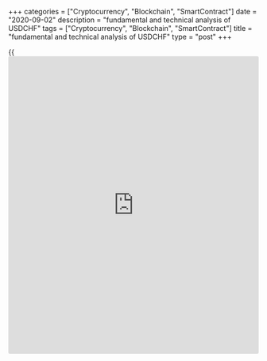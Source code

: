 +++
categories = ["Cryptocurrency", "Blockchain", "SmartContract"]
date = "2020-09-02"
description = "fundamental and technical analysis of USDCHF"
tags = ["Cryptocurrency", "Blockchain", "SmartContract"]
title = "fundamental and technical analysis of USDCHF"
type = "post"
+++

{{<iframe id="large-banner" src="https://www.bounty.group/#slide=16.0" width="100%" height="600" scrolling="no" style="border: 0px solid rgb(216, 221, 230); border-radius: 3px;">}}

September 2, 2020

September 2, 2020

Analysis of USDCHF and forecast for the Swiss franc’s priceMikhail Hypov

This article will examine in detail the Swiss franc’s state. I’ll
provide fundamental and technical analysis,make a forecast for USDCHF
for September, the end of the year and next year.

The article covers the following subjects:

## Fundamental analysis

The Swiss frank is a specific currency. In the first place, the reason
for that is the “safe haven” status that the Swiss franc owes to the
Swiss banking system’s impeccable reputation and reliability, and the
country’s economic and political stability.

![LiteForex: Forecast for Swiss franc: fundamental and technical
analysis of USDCHF][1]

The evolution of the Swiss National Bank (SNB)’s interest rate is shown
in the chart above. The refinance rate dropped below zero five years
ago, approximately. Switzerland remains the country with the lowest
refinance rate, even if the trend of lowering rates has become global.
The value of -0.75% was set already in 2015 and hasn’t changed ever
since. This decision allowed the government to top up the budget with
huge amounts of money, because of the Swiss banking system’s super-
profits. A Swiss bank account holder has to pay for opening an account
and maintaining it in Swiss francs. However, there’s a dark side to
every story. A more expensive franc affects export sectors that account
for 50% of the total industrial production. The low interest rate limits
the Central bank in term of its currency rate control
measures.![LiteForex: Forecast for Swiss franc: fundamental and
technical analysis of USDCHF][2]

In fact, the only thing the SNB can do is activate the printing press.
The chart above shows that the M2 money supply has been growing since
March 2020 amidst the pandemic-driven economic crisis. This dynamics is
due to a bigger demand for the Swiss franc among the non-residents
during these crisis times. However, every crisis has its end, and the
demand will fall. People will want to spend more, and they will sell
their francs. As it’s almost impossible to raise the rate, the SNB may
face an excess of francs. Though this is a mere hypothesis, the
[investor](https://www.fintechee.com/tutorial-for-forex-trading/investor-mode/)s who hold Swiss francs as their main currency need to consider
these risks.

Compared with other European countries, Switzerland feels better.

![LiteForex: Forecast for Swiss franc: fundamental and technical
analysis of USDCHF][3]

The Bloomberg analysts note that Switzerland’s Q2 GDP slump was only
8.2%, which is less than 18.5%  in Spain and 13.8% in
France.![LiteForex: Forecast for Swiss franc: fundamental and technical
analysis of USDCHF][4]

Checking the aggregate numbers, we see that Switzerland lost only 10.5%
GDP in total.

A shorter self-isolation period allowed the country to avoid more severe
economic consequences. The Swiss economy is less dependent on tourism,
its GDP share being only 1.8%. At the same time, the share of
pharmaceutical companies in Switzerland’s industry is comparable to the
car industry’s one in Germany. Obviously, the pharma sector will be
flourishing in the pandemic’s conditions.

![LiteForex: Forecast for Swiss franc: fundamental and technical
analysis of USDCHF][5]

Still, the Swiss economy has been in a deepest recession since 1970,
according to the report of Swiss State Secretariat for Economic Affairs.
Based on the current estimates, the final GDP slump will be about 6% in
2020. At the same time, Credit Suisse Group AG’s expectations that the
Swiss budget deficit will be less than 30 billion CHF are optimistic.
It’s the number that Head of the Department of Finance Ueli Maurer
mentioned earlier.

As a conclusion, I can say that the general market situation is quite
tense. Since the Swiss economy depends on the global one, it can endure
significant losses. However, the country was prepared for the crisis
better than others, and the recovery process may be faster than
expected. Switzerland’s gold reserve is the world’s seventh biggest,
while the total volume of gold/forex reserves is one trillion USD. In
the absence of debt load, Switzerland can stand up to the global
economic crisis.

## Technical analysis

In my previous article I [mentioned][6] the importance of analysing DXY,
the dollar index, as it’s the main factor in dollar pairs’ rate changes.

![LiteForex: Forecast for Swiss franc: fundamental and technical
analysis of USDCHF][7]

The Swiss franc isn’t an exception. The chart above shows that its
correlation with the index is close to 1. So, it’s important to
understand the situation around the USD to make a correct forecast for
the [USDCHF][8] pair.![LiteForex: Forecast for Swiss franc: fundamental
and technical analysis of USDCHF][9]

In [last week’s article][6] I mentioned the index’s global trends.  I
drew your attention to the global bearish trend in a descending
triangle.![LiteForex: Forecast for Swiss franc: fundamental and
technical analysis of USDCHF][10]

However, DXY is at it historic lows and near strong support levels
locally. I expected consolidation inside the local triangle and a short
bullish correction.![LiteForex: Forecast for Swiss franc: fundamental
and technical analysis of USDCHF][11]

The market behaved in a different way and updated the historic
high.![LiteForex: Forecast for Swiss franc: fundamental and technical
analysis of USDCHF][12]

On the monthly time frame, the DXY index broke out an important local
bullish trend. The next important support level is at February 2018’s
low at 88.25 points. Pivot Fibonacci’s S3 level is broken too. On the
one hand, it indicates that the dollar is oversold; on the other hand,
it points to a strong bearish impulse.

![LiteForex: Forecast for Swiss franc: fundamental and technical
analysis of USDCHF][13]

There’s no significant support on the H4 time frame. Pivot Fibonacci’s
S3 monthly level is at around 90.73.   The index is starting a new month
under the balance level, so a movement to the S3 limit is an appropriate
scenario. The lower limit of the channel is nearby too, which is a
magnet for the index from the technical point of view. At the same time,
none of the oscillators is giving a reversal signal. All has been
directed downwards so far.![LiteForex: Forecast for Swiss franc:
fundamental and technical analysis of USDCHF][14]

Now let’s move to the analysis of USDCHF.  Like DXY, the pair broke out
a strong support level in the form of an ascending trend line. February
2018’s low is broken too. The next important level is at 0.70 CHF, near
the historic low of 1 August 2011. ![LiteForex: Forecast for Swiss
franc: fundamental and technical analysis of USDCHF][15]

The chart above compares the DXY index and the [USDCHF][8] pair. The
dynamics of these two instruments have been almost identical since 2020.
There are no strong support levels and trend reversal signs for the
Swiss franc at the moment.![LiteForex: Forecast for Swiss franc:
fundamental and technical analysis of USDCHF][16]

The [daily](https://www.fintecher.org/2020/03/03/forex-trading-daily-strategy/) chart above shows a bearish picture, like for the DXY index.
USDCHF is below the monthly Fibonacci Pivot balance level. MACD is
finishing to correct and it is reversing down. There is no serious
divergence. ROC TD is in the balance zone and may go down.

On the whole, all those signals point to a further slump.

## USDCHF’s scenario for 2021

![LiteForex: Forecast for Swiss franc: fundamental and technical
analysis of USDCHF][17]

The 2021 scenario for the USD looks bearish. [USDCHF ][8] went outside a
rising wedge.   This pattern’s nearest target is its bottom. So, the
bearish correction can move to 0.766 CHF / 1 USD. January 2015’s low may
suspend the fall, and we may see the pair consolidating at 0.827 - 0.880
CHF until the end of 2021. The situation will become clearer in January.

## Trading plan for USDCHF for the end of 2020

![LiteForex: Forecast for Swiss franc: fundamental and technical
analysis of USDCHF][18]

USDCHF is in a strong bearish trend. The nearest target is at around
0.880 CHF. If the dollar’s devaluation rate doesn’t get faster, the pair
may be consolidating at that level till the end of the year.

Trading plan for up to the end of 2020:

  * Short position from the current levels. The perfect sell level is at the upper limit of the channel at 0.907 CHF. 
  * The short position’s target is at the support level of 0.880 CHF.
  * Stop loss is required in case the pair goes outside the bearish trend. It should be trailed down as the price reaches the target. The initial value is at about 0.917 CHF.

## Trading plan for USDCHF for September 2020

![LiteForex: Forecast for Swiss franc: fundamental and technical
analysis of USDCHF][19]

If you act fast, you can manage to open a short position this week:

  * Enter at about 0.900 CHF.
  * Target: the channel’s and S3 lower limit at 0.8868 CHF.
  * Stop loss should be placed beyond the balance level of monthly Pivot at 0.910 CHF.

The Profit/Risk ratio of 1.61 isn’t the best one, so enter with a small
lot.

The next promising trade is at the retracement from the bearish
channel’s lower limit. The opening date is approximately in the middle
of the month.

  * The level for opening long positions is near the S3 support line at 0.886 CHF.
  * Stop loss is placed outside the bearish channel and support level’s limits at 0.880 CHF.
  * Target: 0.908 CHF.

The Profit/Risk ratio of 3.13 is much better.  Please remember to
observe your personal risk management rules.

If you are just starting to trade, try a demo account first. [Trade][8]
with the leader of the Forex service market in 1 click without
registration.

* * *

Good luck and profits, everyone!

Yours,

Michael @Hypov

* * *

P.S. Did you like my article? Share it in social networks: it will be
the best “thank you" :)

Ask me questions and comment below. I’ll be glad to answer your
questions and give necessary explanations.

 **Useful links:**

  * I recommend trying to trade with a reliable broker [here][20]. The system allows you to trade by yourself or copy successful traders from all across the globe.
  * Use my promo-code BLOG for getting deposit bonus 50% on LiteForex platform. Just enter this code in the appropriate field while [depositing][21] your trading account.
  * Telegram channel with high-quality analytics, Forex reviews, training articles, and other useful things for traders <t.me/liteforex>





## Price chart of USDCHF in real time mode

![Analysis of USDCHF and forecast for the Swiss franc’s price][22]

The content of this article reflects the author’s opinion and does not
necessarily reflect the official position of LiteForex. The material
published on this page is provided for informational purposes only and
should not be considered as the provision of investment advice for the
purposes of Directive 2004/39/EC.

Rate this article:

{{value}}

( {{count}} {{title}} )

   1. cdn.liteforex.com/cache/uploads/blog_post/cryptocyrrency/hyipov/2020.09.01/Shveytsarskaya_stavka_refinansirovaniya_1.jpg?w=30&s=6e5b18d9a32ef1fd05d292a090074868
   2. cdn.liteforex.com/cache/uploads/blog_post/cryptocyrrency/hyipov/2020.09.01/M2_2.jpg?w=30&s=cc3a97fabb8f628a8c43e5df347bfed0
   3. cdn.liteforex.com/cache/uploads/blog_post/cryptocyrrency/hyipov/2020.09.01/GDP_3.jpg?w=30&s=8569f8580abf1074f2a2ff800f6123a9
   4. cdn.liteforex.com/cache/uploads/blog_post/cryptocyrrency/hyipov/2020.09.01/GDP_4.jpg?w=30&s=6ac21bab4884bc58c42ee8bfe103223d
   5. cdn.liteforex.com/cache/uploads/blog_post/cryptocyrrency/hyipov/2020.09.01/ekonomicheskiy_spad_5.jpg?w=30&s=1b43993f5f05a4c3e66d0e432ad86d71
   6. www.liteforex.com/blog/analysts-opinions/analysis-of-audusd-and-forecast-for-the-aud-price/
   7. cdn.liteforex.com/cache/uploads/blog_post/cryptocyrrency/hyipov/2020.09.01/DXY_vs_USDCHF_6.jpg?w=30&s=9214aff62ee9b2d8d5a1c716fcc10470
   8. my.liteforex.com/trading/chart?symbol=USDCHF
   9. cdn.liteforex.com/cache/uploads/blog_post/cryptocyrrency/hyipov/2020.09.01/DXY_7.jpg?w=30&s=f809d0ebb0171286b1e8063dc9ed8c4a
   10. cdn.liteforex.com/cache/uploads/blog_post/cryptocyrrency/hyipov/2020.09.01/DXY_8.jpg?w=30&s=6eb108d8a4a2c648ae4151f4606bb050
   11. cdn.liteforex.com/cache/uploads/blog_post/cryptocyrrency/hyipov/2020.09.01/DXY_9.jpg?w=30&s=21df1bebe03b77879b299d06d766a15c
   12. cdn.liteforex.com/cache/uploads/blog_post/cryptocyrrency/hyipov/2020.09.01/DXY_10.jpg?w=30&s=a83b7d35dbc152729b17843c4085eb37
   13. cdn.liteforex.com/cache/uploads/blog_post/cryptocyrrency/hyipov/2020.09.01/DXY_11.jpg?w=30&s=a48787556e42c80b71c44b60810c7825
   14. cdn.liteforex.com/cache/uploads/blog_post/cryptocyrrency/hyipov/2020.09.01/USDCHF_12.jpg?w=30&s=df9d6d8e26c4ff2fcf33458b4eb3d1a7
   15. cdn.liteforex.com/cache/uploads/blog_post/cryptocyrrency/hyipov/2020.09.01/USDCHF_13.jpg?w=30&s=2df96819eec288aeba23c7129d8b03b5
   16. cdn.liteforex.com/cache/uploads/blog_post/cryptocyrrency/hyipov/2020.09.01/USDCHF_14.jpg?w=30&s=a96924490fec4b7feba51814338e74bc
   17. cdn.liteforex.com/cache/uploads/blog_post/cryptocyrrency/hyipov/2020.09.01/USDCHF_15.jpg?w=30&s=dab88b0191f9633e6e04d4ebd7c462e8
   18. cdn.liteforex.com/cache/uploads/blog_post/cryptocyrrency/hyipov/2020.09.01/USDCHF_16.jpg?w=30&s=103e41fcb3ad2d9a8fd863937f0974ac
   19. cdn.liteforex.com/cache/uploads/blog_post/cryptocyrrency/hyipov/2020.09.01/USDCHF_17.jpg?w=30&s=9973505bbe526b97f9956ddc3bd7bc68
   20. my.liteforex.com/?category=analysts-opinions&slug=analysis-of-usdchf-and-forecast-for-the-swiss-francs-price&openPopup=%2Fregistration%2Fpopup&utm_source=blog&utm_medium=article&utm_campaign=bonus
   21. my.liteforex.com/deposit/?category=analysts-opinions&slug=analysis-of-usdchf-and-forecast-for-the-swiss-francs-price&promo_code=BLOG&utm_source=blog&utm_medium=article&utm_campaign=bonus
   22. cdn.liteforex.com/cache/uploads/blog_post/cryptocyrrency/hyipov/2020.09.01/USDCHF_logo.jpg?q=75&w=1000&s=f9583951637e9f831702eb4acb1a0f0a